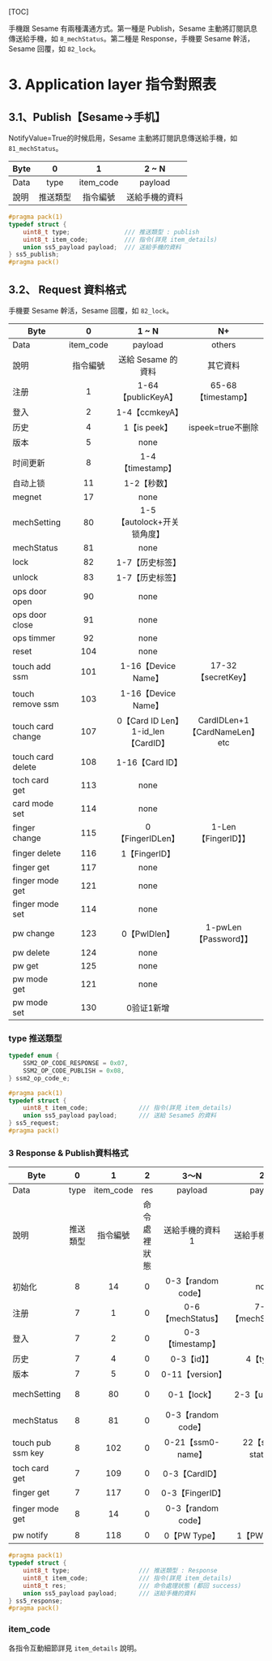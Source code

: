 [TOC]



手機跟 Sesame 有兩種溝通方式。第一種是 Publish，Sesame 主動將訂閱訊息傳送給手機，如 `8_mechStatus`。第二種是 Response，手機要 Sesame 幹活，Sesame 回覆，如 `82_lock`。

# 3. Application layer 指令對照表


## 3.1、Publish【Sesame->手机】

NotifyValue=True的时候启用，Sesame 主動將訂閱訊息傳送給手機，如 `81_mechStatus`。

| Byte |   0  |      1     |  2 \~ N |
| ---- | :--: | :--------: | :-----: |
| Data | type | item_code | payload |
| 說明   | 推送類型 |    指令編號    | 送給手機的資料 |

```c
#pragma pack(1)
typedef struct {
    uint8_t type;               /// 推送類型 : publish
    uint8_t item_code;          /// 指令(詳見 item_details)
    union ss5_payload payload;  /// 送給手機的資料
} ss5_publish;
#pragma pack()
```

## 3.2、 Request 資料格式

手機要 Sesame 幹活，Sesame 回覆，如 `82_lock`。

| Byte    |      0     |     1 ~ N    |   N+    |
| ----    | :--------: | :-----------: | :-----------: |
| Data    | item_code |    payload    |    others    |
| 說明    | 指令編號| 送給 Sesame 的資料 |其它資料 |
| 注册    |    1    | 1-64【publicKeyA】 | 65-68【timestamp】 |
| 登入    |    2    | 1-4【ccmkeyA】 |
| 历史    |    4    | 1【is peek】 | ispeek=true不删除 |
| 版本    |    5    | none |
| 时间更新|    8    | 1-4【timestamp】 |
| 自动上锁|    11    | 1-2【秒数】 |
| megnet  |    17    | none |
| mechSetting   |    80    | 1-5【autolock+开关锁角度】 |
| mechStatus   |    81    | none |
| lock   |    82    | 1-7【历史标签】 |
| unlock   |    83    | 1-7【历史标签】 |
| ops door open   |    90    | none |
| ops door close   |    91    | none |
| ops timmer   |    92    | none |
|  reset   |    104    | none |
| touch add ssm   |    101    | 1-16【Device Name】 | 17-32【secretKey】 |
| touch remove ssm  |    103    | 1-16【Device Name】 |
| touch card change   |    107    | 0【Card ID Len】1-id_len【CardID】 | CardIDLen+1【CardNameLen】etc | 
| touch card delete   |    108    | 1-16【Card ID】 |
| toch card get   |    113    | none |
| card mode set   |    114    | none |
| finger change   |    115    | 0【FingerIDLen】 |1-Len【FingerID】】 |
| finger delete   |    116    | 1【FingerID】 |
| finger get   |    117    | none |
| finger mode get   |    121    | none |
| finger mode set   |    114    | none |
| pw change   |    123    | 0【PwIDlen】 | 1-pwLen【Password】】 |
| pw delete   |    124    | none |
| pw get   |    125    | none |
| pw mode get   |    121    | none |
| pw mode set    |    130    | 0验证1新增 |


### type 推送類型

```c
typedef enum {
    SSM2_OP_CODE_RESPONSE = 0x07,
    SSM2_OP_CODE_PUBLISH = 0x08,
} ssm2_op_code_e;
```


```c
#pragma pack(1)
typedef struct {
    uint8_t item_code;              /// 指令(詳見 item_details)
    union ss5_payload payload;      /// 送給 Sesame5 的資料
} ss5_request;
#pragma pack()
```

### 3 Response & Publish資料格式

| Byte |   0  |      1     |    2   |   3～N   |  2N   | 3N   |
| ---- | :--: | :--------: | :----: | :-----: |:-----: |:-----: |
| Data | type | item_code |   res  | payload |payload |payload |
| 說明   | 推送類型 |    指令編號    | 命令處裡狀態 | 送給手機的資料1 |送給手機的資料2 |送給手機的資料3 |
| 初始化   | 8 |    14    | 0 | 0-3【random code】 | none  |
| 注册     | 7 |     1    | 0 | 0-6【mechStatus】 | 7-12【mechSetting】】 | 13~76【publicKeyS】】 |
|  登入    | 7 |    2   | 0 | 0-3【timestamp】 |
|  历史   | 7 |    4    | 0 | 0-3【id】】 | 4【type】 | 5-8【timestamp】 |
|  版本   | 7 |    5    | 0 | 0-11【version】 |
| mechSetting   | 8 |    80    | 0 | 0-1【lock】 | 2-3【unlock】】 | 4-5【autolock_second】 |
| mechStatus   | 8 |    81    | 0 | 0-3【random code】 |
| touch pub ssm key   | 8 |    102    | 0 | 0-21【ssm0-name】 |22【ssm0-status】 |23-44【ssm1_name】etc |
| toch card get   | 7 |    109    | 0 | 0-3【CardID】 |
| finger get   | 7 |    117    | 0 | 0-3【FingerID】|
| finger mode get   | 8 |    14    | 0 | 0-3【random code】 |
| pw notify   | 8 |    118    | 0 | 0【PW Type】 | 1【PWIDLen】 |



```c
#pragma pack(1)
typedef struct {
    uint8_t type;                   /// 推送類型 : Response
    uint8_t item_code;              /// 指令(詳見 item_details)
    uint8_t res;                    /// 命令處理狀態 (都回 success)
    union ss5_payload payload;      /// 送給手機的資料
} ss5_response;
#pragma pack()
```


### item_code

各指令互動細節詳見 `item_details` 說明。

